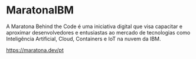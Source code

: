 # MaratonaIBM

A Maratona Behind the Code é uma iniciativa digital que visa capacitar e aproximar desenvolvedores e entusiastas
ao mercado de tecnologias como Inteligência Artificial, Cloud, Containers e IoT na nuvem da IBM.
&nbsp;

https://maratona.dev/pt
